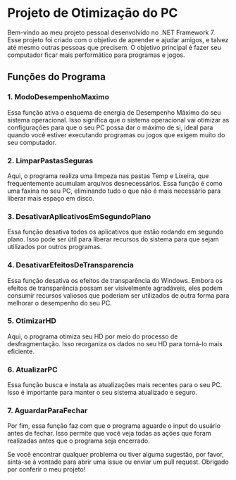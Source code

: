 # Projeto de Otimização do PC
Bem-vindo ao meu projeto pessoal desenvolvido no .NET Framework 7. Esse projeto foi criado com o objetivo de aprender e ajudar amigos, e talvez até mesmo outras pessoas que precisem. O objetivo principal é fazer seu computador ficar mais performático para programas e jogos.

## Funções do Programa

### 1. ModoDesempenhoMaximo
Essa função ativa o esquema de energia de Desempenho Máximo do seu sistema operacional. Isso significa que o sistema operacional vai otimizar as configurações para que o seu PC possa dar o máximo de si, ideal para quando você estiver executando programas ou jogos que exigem muito do seu computador.

### 2. LimparPastasSeguras
Aqui, o programa realiza uma limpeza nas pastas Temp e Lixeira, que frequentemente acumulam arquivos desnecessários. Essa função é como uma faxina no seu PC, eliminando tudo o que não é mais necessário para liberar mais espaço em disco.

### 3. DesativarAplicativosEmSegundoPlano
Essa função desativa todos os aplicativos que estão rodando em segundo plano. Isso pode ser útil para liberar recursos do sistema para que sejam utilizados por outros programas.

### 4. DesativarEfeitosDeTransparencia
Essa função desativa os efeitos de transparência do Windows. Embora os efeitos de transparência possam ser visivelmente agradáveis, eles podem consumir recursos valiosos que poderiam ser utilizados de outra forma para melhorar o desempenho do seu PC.

### 5. OtimizarHD
Aqui, o programa otimiza seu HD por meio do processo de desfragmentação. Isso reorganiza os dados no seu HD para torná-lo mais eficiente.

### 6. AtualizarPC
Essa função busca e instala as atualizações mais recentes para o seu PC. Isso é importante para manter o seu sistema atualizado e seguro.

### 7. AguardarParaFechar
Por fim, essa função faz com que o programa aguarde o input do usuário antes de fechar. Isso permite que você veja todas as ações que foram realizadas antes que o programa seja encerrado.

Se você encontrar qualquer problema ou tiver alguma sugestão, por favor, sinta-se à vontade para abrir uma issue ou enviar um pull request. Obrigado por conferir o meu projeto!
